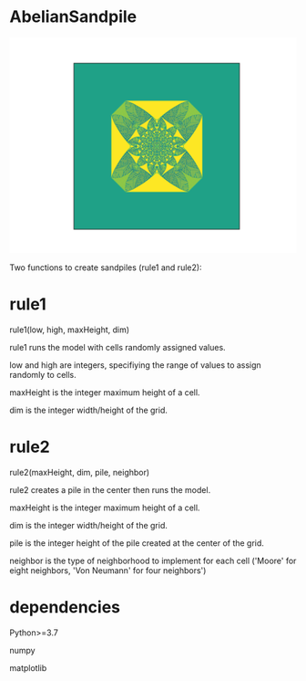 # AbelianSandpile

![Moore Sandpile](https://github.com/mlundine/AbelianSandpile/blob/main/moore.png)

Two functions to create sandpiles (rule1 and rule2):

# rule1

rule1(low, high, maxHeight, dim)

rule1 runs the model with cells randomly assigned values.

low and high are integers, specifiying the range of values to assign randomly to cells.

maxHeight is the integer maximum height of a cell.

dim is the integer width/height of the grid.


# rule2

rule2(maxHeight, dim, pile, neighbor)

rule2 creates a pile in the center then runs the model.

maxHeight is the integer maximum height of a cell.

dim is the integer width/height of the grid.

pile is the integer height of the pile created at the center of the grid.

neighbor is the type of neighborhood to implement for each cell ('Moore' for eight neighbors, 'Von Neumann' for four neighbors')


# dependencies

Python>=3.7

numpy

matplotlib






